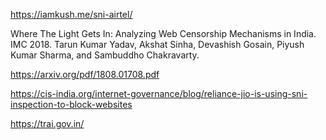 
https://iamkush.me/sni-airtel/

Where The Light Gets In: Analyzing Web Censorship Mechanisms in India. IMC 2018. 
Tarun Kumar Yadav, Akshat Sinha, Devashish Gosain, Piyush Kumar Sharma, and Sambuddho Chakravarty. 

https://arxiv.org/pdf/1808.01708.pdf

https://cis-india.org/internet-governance/blog/reliance-jio-is-using-sni-inspection-to-block-websites

https://trai.gov.in/
